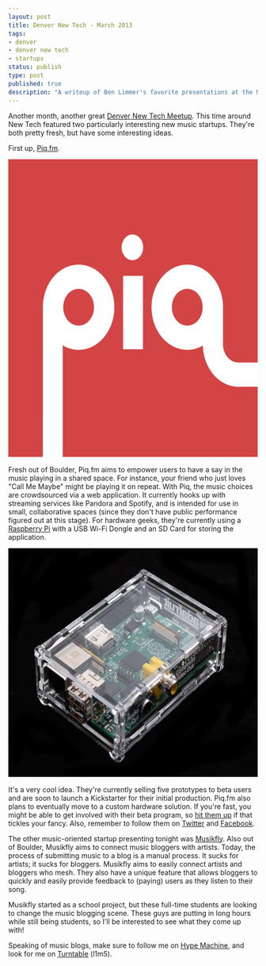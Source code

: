 ```yaml
---
layout: post
title: Denver New Tech - March 2013
tags:
- denver
- denver new tech
- startups
status: publish
type: post
published: true
description: "A writeup of Ben Limmer's favorite presentations at the March 2013 Denver New Tech Meetup held at Galvanize in Denver, Colorado, USA."
---
```

Another month, another great [Denver New Tech Meetup](http://www.bdnewtech.com). This time around New Tech featured two particularly interesting new music startups. They're both pretty fresh, but have some interesting ideas.

First up, [Piq.fm](http://piq.fm).

<div class="center">
	<img src="/assets/images/posts/2013/03/piq_logo.png" width="600" height="600" alt="Logo for Piq" />
</div>

Fresh out of Boulder, Piq.fm aims to empower users to have a say in the music playing in a shared space. For instance, your friend who just loves "Call Me Maybe" might be playing it on repeat. With Piq, the music choices are crowdsourced via a web application. It currently hooks up with streaming services like Pandora and Spotify, and is intended for use in small, collaborative spaces (since they don't have public performance figured out at this stage). For hardware geeks, they're currently using a [Raspberry Pi](http://www.raspberrypi.org) with a USB Wi-Fi Dongle and an SD Card for storing the application.

<div class="center">
	<img src="/assets/images/posts/2013/03/adafruitcase.jpg" width="600" height="461" alt="Ada FruitCase Arduino board" />
</div>

It's a very cool idea. They're currently selling five prototypes to beta users and are soon to launch a Kickstarter for their initial production. Piq.fm also plans to eventually move to a custom hardware solution. If you're fast, you might be able to get involved with their beta program, so [hit them up](mailto:contact@piq.fm) if that tickles your fancy. Also, remember to follow them on [Twitter](https://twitter.com/piqFM) and [Facebook](https://www.facebook.com/pages/Piq/326779564098850).

The other music-oriented startup presenting tonight was [Musikfly](https://musikfly.com). Also out of Boulder, Musikfly aims to connect music bloggers with artists. Today, the process of submitting music to a blog is a manual process. It sucks for artists; it sucks for bloggers. Musikfly aims to easily connect artists and bloggers who mesh. They also have a unique feature that allows bloggers to quickly and easily provide feedback to (paying) users as they listen to their song.

Musikfly started as a school project, but these full-time students are looking to change the music blogging scene. These guys are putting in long hours while still being students, so I'll be interested to see what they come up with!

Speaking of music blogs, make sure to follow me on [Hype Machine](http://hypem.com/l1m5), and look for me on [Turntable](http://turntable.fm) (l1m5).